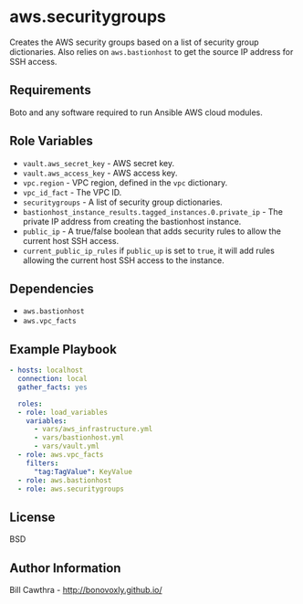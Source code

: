 aws.securitygroups
=========

Creates the AWS security groups based on a list of security group dictionaries.  Also relies on `aws.bastionhost` to get the source IP address for SSH access.

Requirements
------------

Boto and any software required to run Ansible AWS cloud modules.

Role Variables
--------------

- `vault.aws_secret_key` - AWS secret key.
- `vault.aws_access_key` - AWS access key.
- `vpc.region` - VPC region, defined in the `vpc` dictionary.
- `vpc_id_fact` - The VPC ID.
- `securitygroups` - A list of security group dictionaries.
- `bastionhost_instance_results.tagged_instances.0.private_ip` - The private IP address from creating the bastionhost instance.
- `public_ip` - A true/false boolean that adds security rules to allow the current host SSH access.
- `current_public_ip_rules` if `public_up` is set to `true`, it will add rules allowing the current host SSH access to the instance.

Dependencies
------------

- `aws.bastionhost`
- `aws.vpc_facts`

Example Playbook
----------------

```yaml
- hosts: localhost
  connection: local
  gather_facts: yes

  roles:
  - role: load_variables
    variables:
      - vars/aws_infrastructure.yml
      - vars/bastionhost.yml
      - vars/vault.yml
  - role: aws.vpc_facts
    filters:
      "tag:TagValue": KeyValue
  - role: aws.bastionhost
  - role: aws.securitygroups
```

License
-------

BSD

Author Information
------------------

Bill Cawthra - http://bonovoxly.github.io/
